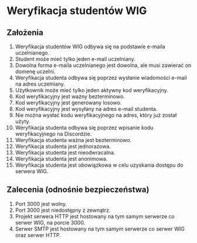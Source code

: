 # Weryfikacja studentów WIG

## Założenia

1. Weryfikacja studentów WIG odbywa się na podstawie e-maila uczelnianego.
2. Student może mieć tylko jeden e-mail uczelniany.
3. Dowolna forma e-maila uczelnianego jest dowolna, ale musi zawierać on domenę uczelni.
4. Weryfikacja studenta odbywa się poprzez wysłanie wiadomości e-mail na adres uczelniany.
5. Użytkownik może mieć tylko jeden aktywny kod weryfikacyjny.
6. Kod weryfikacyjny jest ważny bezterminowo.
7. Kod weryfikacyjny jest generowany losowo.
8. Kod weryfikacyjny jest wysyłany na adres e-mail studenta.
9. Nie można wysłać kodu weryfikacyjnego na adres, który już został użyty.
10. Weryfikacja studenta odbywa się poprzez wpisanie kodu weryfikacyjnego na Discordzie.
11. Weryfikacja studenta ważna jest bezterminowo.
12. Weryfikacja studenta jest jednorazowa.
13. Weryfikacja studenta jest nieodwracalna.
14. Weryfikacja studenta jest anonimowa.
15. Weryfikacja studenta jest obowiązkowa w celu uzyskania dostępu do serwera WIG.

## Zalecenia (odnośnie bezpieczeństwa)

1. Port 3000 jest wolny.
2. Port 3000 jest niedostępny z zewnątrz.
3. Projekt serwera HTTP jest hostowany na tym samym serwerze co serwer WIG, na porcie 3000.
4. Serwer SMTP jest hostowany na tym samym serwerze co serwer WIG oraz serwer HTTP.